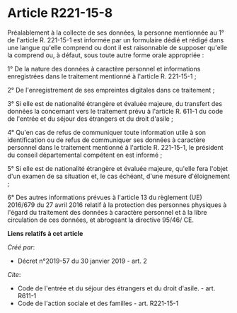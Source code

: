 # Article R221-15-8

Préalablement à la collecte de ses données, la personne mentionnée au 1° de l'article R. 221-15-1 est informée par un
formulaire dédié et rédigé dans une langue qu'elle comprend ou dont il est raisonnable de supposer qu'elle la comprend ou, à
défaut, sous toute autre forme orale appropriée : 

1° De la nature des données à caractère personnel et informations enregistrées dans le traitement mentionné à l'article R.
221-15-1 ; 

2° De l'enregistrement de ses empreintes digitales dans ce traitement ; 

3° Si elle est de nationalité étrangère et évaluée majeure, du transfert des données la concernant vers le traitement prévu à
l'article R. 611-1 du code de l'entrée et du séjour des étrangers et du droit d'asile ; 

4° Qu'en cas de refus de communiquer toute information utile à son identification ou de refus de communiquer ses données à
caractère personnel dans le traitement mentionné à l'article R. 221-15-1, le président du conseil départemental compétent en
est informé ; 

5° Si elle est de nationalité étrangère et évaluée majeure, qu'elle fera l'objet d'un examen de sa situation et, le cas
échéant, d'une mesure d'éloignement ; 

6° Des autres informations prévues à l'article 13 du règlement (UE) 2016/679 du 27 avril 2016 relatif à la protection des
personnes physiques à l'égard du traitement des données à caractère personnel et à la libre circulation de ces données, et
abrogeant la directive 95/46/ CE.

**Liens relatifs à cet article**

_Créé par_:

  - Décret n°2019-57 du 30 janvier 2019 - art. 2

_Cite_:

  - Code de l'entrée et du séjour des étrangers et du droit d'asile. - art. R611-1
  - Code de l'action sociale et des familles - art. R221-15-1
